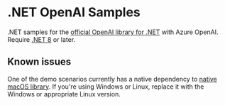 # .NET OpenAI Samples
.NET samples for the [official OpenAI library for .NET](https://github.com/openai/openai-dotnet) with Azure OpenAI. Require [.NET 8](https://dotnet.microsoft.com/en-us/download/dotnet/8.0) or later. 

## Known issues
One of the demo scenarios currently has a native dependency to [native macOS library](https://www.nuget.org/packages/Emgu.CV.runtime.mini.macos). If you're using Windows or Linux, replace it with the Windows or appropriate Linux version.   
